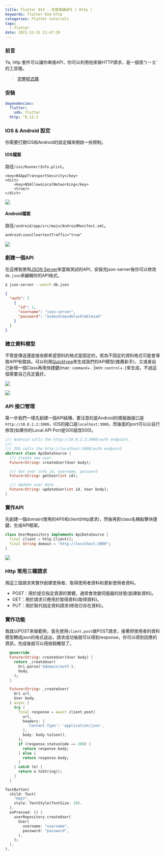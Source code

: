 ```yaml
---
title: Flutter 014 - 怎麼串接API ( Http )
keywords: flutter-014-http
categories: Flutter tutorials
tags:
  - flutter
date: 2021-12-31 21:47:29
---
```

### 前言
Ya,  http 套件可以讓你串接API，你可以利用他來做HTTP請求，是一個很ㄅㄧㄤˋ的工具喔。

> [完整程式碼](https://github.com/Daviswww/triathlon_flutter/tree/master/day14)
<!-- more -->
### 安裝
```yaml
dependencies:
  flutter:
    sdk: flutter
  http: ^0.13.3
```
### IOS & Android 設定
你需要打開IOS和Android的設定檔來開啟一些限制。

#### IOS檔案
路徑`/ios/Runner/Info.plist`。

```plist
<key>NSAppTransportSecurity</key>
<dict>
    <key>NSAllowsLocalNetworking</key>
    <true/>
</dict>
```
![](https://raw.githubusercontent.com/Daviswww/triathlon_flutter/master/day14/image/3buuZ9L.png)

#### Android檔案
路徑`/android/app/src/main/AndroidManifest.xml`。
```xml
android:usesCleartextTraffic="true"
```
![](https://raw.githubusercontent.com/Daviswww/triathlon_flutter/master/day14/image/inexWFm.png)


### 創建一個API
在這裡我使用[JSON Server](https://github.com/typicode/json-server)來當做測試的API，安裝完json-server後你可以修改`db.json`來編輯你的API格式。

```bash
$ json-server --watch db.json
```

```json
{
  "auth": [
    {
      "id": 1,
      "username": "json-server",
      "password": "asdasdlmasdmlasklmklmsad"
    }
  ]
}
```

### 建立資料模型
不管是傳送還是接收都希望資料的格式是固定的，若為不固定的資料格式可能會導致APP有錯誤。可以利用[Quicktype](https://quicktype.io/)來生成我們的API模型(推薦新手)，又或者自己新增一個Class再用快捷鍵(mac: `command`+`.` |win: `control`+`.`)來生成，不過這個需要自己先定義好。

![](https://raw.githubusercontent.com/Daviswww/triathlon_flutter/master/day14/image/11FPxPz.png)

![](https://raw.githubusercontent.com/Daviswww/triathlon_flutter/master/day14/image/peH798I.png)

### API 接口管理
第一步我們一樣先創建一個API結構，要注意的是Android的模擬器接口是`http://10.0.2.2:3000`，IOS的接口是`localhost:3000`，而後面的port可以以自行修改(如果你的Local API Port是500就改500)。

```dart
/// Android calls the http://10.0.2.2:3000/auth endpoint.
///
/// IOS calls the http://localhost:3000/auth endpoint.
abstract class ApiDataSource {
  /// Create new user.
  Future<String> createUser(User body);

  /// Get user info id, username, passowrd
  Future<String> getUser(int id);

  /// Update user data
  Future<String> updateUser(int id, User body);
}
```

### 實作API
先創建一個domain(使用的API)和client(http請求)，然後再對class名稱點擊快捷鍵，生成API框架。
```dart
class UserRepository implements ApiDataSource {
  final client = http.Client();
  final String domain = "http://localhost:3000";
}
```
![](https://raw.githubusercontent.com/Daviswww/triathlon_flutter/master/day14/image/zrQksFl.png)

### Http 常用三種請求
用這三個請求來實作創建使用者、取得使用者資料和更新使用者資料。
- POST：用於提交指定資源的實體，通常會改變伺服器的狀態(創建新資料)。
- GET：用於請求只應用於取得資料(取得資料)。
- PUT：用於取代指定資料請求(修改已存在資料)。



### 實作功能
我就以POST來做範例，首先使用`client.post`做POST請求，接著把使用者的資料模型轉成json的格式送出，請求成功後就可以得到response，你可以得到回應的資訊，完成後就可以用按鈕觸發了。

```dart
  @override
  Future<String> createUser(User body) {
    return _createUser(
      Uri.parse('$domain/auth'),
      body,
    );
  }

  Future<String> _createUser(
    Uri url,
    User body,
  ) async {
    try {
      final response = await client.post(
        url,
        headers: {
          'Content-Type': 'application/json',
        },
        body: body.toJson(),
      );
      if (response.statusCode == 200) {
        return response.body;
      } else {
        return response.body;
      }
    } catch (e) {
      return e.toString();
    }
  }
```

```dart
TextButton(
  child: Text(
    "POST",
    style: TextStyle(fontSize: 30),
  ),
  onPressed: () {
    userRepository.createUser(
      User(
        username: "username",
        password: "password",
      ),
    );
  },
),
```